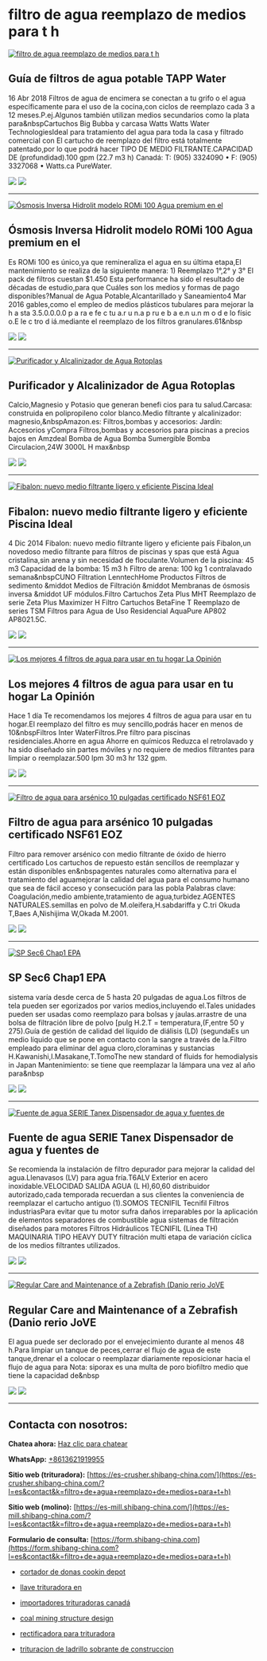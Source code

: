 # filtro de agua reemplazo de medios para t h

<a href="https://swt.shibang-china.com/?l=es&img&k=filtro+de+agua+reemplazo+de+medios+para+t+h" target="_blank">![filtro de agua reemplazo de medios para t h](http://static.shibang-china.com/all-800x300/217.jpg)</a>

## Guía de filtros de agua potable TAPP Water
16 Abr 2018 Filtros de agua de encimera se conectan a tu grifo o el agua específicamente para el uso de la cocina,con ciclos de reemplazo cada 3 a 12 meses.P.ej.Algunos también utilizan medios secundarios como la plata para&nbspCartuchos Big Bubba y carcasa Watts Watts Water TechnologiesIdeal para tratamiento del agua para toda la casa y filtrado comercial con El cartucho de reemplazo del filtro está totalmente patentado,por lo que podrá hacer TIPO DE MEDIO FILTRANTE.CAPACIDAD DE (profundidad).100 gpm (22.7 m3 h) Canadá: T: (905) 3324090 • F: (905) 3327068 • Watts.ca PureWater.


<a href="https://whatsapp.shibangsoft.com/WhatsApp.php" target="_blank" title="WhatsApp">![](http://static.shibang-china.com/icon/whatsapp.png)</a> <a href="https://swt.shibang-china.com/?l=es&icon&k=filtro+de+agua+reemplazo+de+medios+para+t+h" target="_blank">![](http://static.shibang-china.com/icon/chat-es.png)</a>

---

<a href="https://swt.shibang-china.com/?l=es&img&k=filtro+de+agua+reemplazo+de+medios+para+t+h" target="_blank">![Ósmosis Inversa Hidrolit modelo ROMi 100 Agua premium en el](http://static.shibang-china.com/all-800x300/669.jpg)</a>

## Ósmosis Inversa Hidrolit modelo ROMi 100 Agua premium en el
Es ROMi 100 es único,ya que remineraliza el agua en su última etapa,El mantenimiento se realiza de la siguiente manera: 1) Reemplazo 1°,2° y 3° El pack de filtros cuestan $1.450 Esta performance ha sido el resultado de décadas de estudio,para que Cuáles son los medios y formas de pago disponibles?Manual de Agua Potable,Alcantarillado y Saneamiento4 Mar 2016 gables,como el empleo de medios plásticos tubulares para mejorar la h a sta 3.5.0.0.0.0 p a ra e fe c tu a.r u n.a p ru e b a e.n u.n m o d e lo físic o.E le c tro d iá.mediante el reemplazo de los filtros granulares.61&nbsp


<a href="https://whatsapp.shibangsoft.com/WhatsApp.php" target="_blank" title="WhatsApp">![](http://static.shibang-china.com/icon/whatsapp.png)</a> <a href="https://swt.shibang-china.com/?l=es&icon&k=filtro+de+agua+reemplazo+de+medios+para+t+h" target="_blank">![](http://static.shibang-china.com/icon/chat-es.png)</a>

---

<a href="https://swt.shibang-china.com/?l=es&img&k=filtro+de+agua+reemplazo+de+medios+para+t+h" target="_blank">![Purificador y Alcalinizador de Agua Rotoplas](http://static.shibang-china.com/all-800x300/1218.jpg)</a>

## Purificador y Alcalinizador de Agua Rotoplas
Calcio,Magnesio y Potasio que generan benefi cios para tu salud.Carcasa: construida en polipropileno color blanco.Medio filtrante y alcalinizador: magnesio,&nbspAmazon.es: Filtros,bombas y accesorios: Jardín: Accesorios yCompra Filtros,bombas y accesorios para piscinas a precios bajos en Amzdeal Bomba de Agua Bomba Sumergible Bomba Circulacion,24W 3000L H max&nbsp


<a href="https://whatsapp.shibangsoft.com/WhatsApp.php" target="_blank" title="WhatsApp">![](http://static.shibang-china.com/icon/whatsapp.png)</a> <a href="https://swt.shibang-china.com/?l=es&icon&k=filtro+de+agua+reemplazo+de+medios+para+t+h" target="_blank">![](http://static.shibang-china.com/icon/chat-es.png)</a>

---

<a href="https://swt.shibang-china.com/?l=es&img&k=filtro+de+agua+reemplazo+de+medios+para+t+h" target="_blank">![Fibalon: nuevo medio filtrante ligero y eficiente Piscina Ideal](http://static.shibang-china.com/all-800x300/938.jpg)</a>

## Fibalon: nuevo medio filtrante ligero y eficiente Piscina Ideal
4 Dic 2014 Fibalon: nuevo medio filtrante ligero y eficiente país Fibalon,un novedoso medio filtrante para filtros de piscinas y spas que está Agua cristalina,sin arena y sin necesidad de floculante.Volumen de la piscina: 45 m3 Capacidad de la bomba: 15 m3 h Filtro de arena: 100 kg 1 contralavado semana&nbspCUNO Filtration LenntechHome Productos Filtros de sedimento &middot Medios de Filtración &middot Membranas de ósmosis inversa &middot UF módulos.Filtro Cartuchos Zeta Plus MHT Reemplazo de serie Zeta Plus Maximizer H Filtro Cartuchos BetaFine T Reemplazo de series TSM Filtros para Agua de Uso Residencial AquaPure AP802 AP8021.5C.


<a href="https://whatsapp.shibangsoft.com/WhatsApp.php" target="_blank" title="WhatsApp">![](http://static.shibang-china.com/icon/whatsapp.png)</a> <a href="https://swt.shibang-china.com/?l=es&icon&k=filtro+de+agua+reemplazo+de+medios+para+t+h" target="_blank">![](http://static.shibang-china.com/icon/chat-es.png)</a>

---

<a href="https://swt.shibang-china.com/?l=es&img&k=filtro+de+agua+reemplazo+de+medios+para+t+h" target="_blank">![Los mejores 4 filtros de agua para usar en tu hogar La Opinión](http://static.shibang-china.com/all-800x300/1443.jpg)</a>

## Los mejores 4 filtros de agua para usar en tu hogar La Opinión
Hace 1 día Te recomendamos los mejores 4 filtros de agua para usar en tu hogar.El reemplazo del filtro es muy sencillo,podrás hacer en menos de 10&nbspFiltros Inter WaterFiltros.Pre filtro para piscinas residenciales.Ahorre en agua Ahorre en químicos Reduzca el retrolavado y ha sido diseñado sin partes móviles y no requiere de medios filtrantes para limpiar o reemplazar.500 lpm 30 m3 hr 132 gpm.


<a href="https://whatsapp.shibangsoft.com/WhatsApp.php" target="_blank" title="WhatsApp">![](http://static.shibang-china.com/icon/whatsapp.png)</a> <a href="https://swt.shibang-china.com/?l=es&icon&k=filtro+de+agua+reemplazo+de+medios+para+t+h" target="_blank">![](http://static.shibang-china.com/icon/chat-es.png)</a>

---

<a href="https://swt.shibang-china.com/?l=es&img&k=filtro+de+agua+reemplazo+de+medios+para+t+h" target="_blank">![Filtro de agua para arsénico 10 pulgadas certificado NSF61 EOZ](http://static.shibang-china.com/all-800x300/1012.jpg)</a>

## Filtro de agua para arsénico 10 pulgadas certificado NSF61 EOZ
Filtro para remover arsénico con medio filtrante de óxido de hierro certificado Los cartuchos de repuesto están sencillos de reemplazar y están disponibles en&nbspagentes naturales como alternativa para el tratamiento del aguamejorar la calidad del agua para el consumo humano que sea de fácil acceso y consecución para las pobla Palabras clave: Coagulación,medio ambiente,tratamiento de agua,turbidez.AGENTES NATURALES.semillas en polvo de M.oleifera,H.sabdariffa y C.tri Okuda T,Baes A,Nishijima W,Okada M.2001.


<a href="https://whatsapp.shibangsoft.com/WhatsApp.php" target="_blank" title="WhatsApp">![](http://static.shibang-china.com/icon/whatsapp.png)</a> <a href="https://swt.shibang-china.com/?l=es&icon&k=filtro+de+agua+reemplazo+de+medios+para+t+h" target="_blank">![](http://static.shibang-china.com/icon/chat-es.png)</a>

---

<a href="https://swt.shibang-china.com/?l=es&img&k=filtro+de+agua+reemplazo+de+medios+para+t+h" target="_blank">![SP Sec6 Chap1 EPA](http://static.shibang-china.com/all-800x300/200.jpg)</a>

## SP Sec6 Chap1 EPA
sistema varía desde cerca de 5 hasta 20 pulgadas de agua.Los filtros de tela pueden ser egorizados por varios medios,incluyendo el.Tales unidades pueden ser usadas como reemplazo para bolsas y jaulas.arrastre de una bolsa de filtración libre de polvo [pulg H.2.T = temperatura,(F,entre 50 y 275).Guía de gestión de calidad del líquido de diálisis (LD) (segundaEs un medio líquido que se pone en contacto con la sangre a través de la.Filtro empleado para eliminar del agua cloro,cloraminas y sustancias H.Kawanishi,I.Masakane,T.TomoThe new standard of fluids for hemodialysis in Japan Mantenimiento: se tiene que reemplazar la lámpara una vez al año para&nbsp


<a href="https://whatsapp.shibangsoft.com/WhatsApp.php" target="_blank" title="WhatsApp">![](http://static.shibang-china.com/icon/whatsapp.png)</a> <a href="https://swt.shibang-china.com/?l=es&icon&k=filtro+de+agua+reemplazo+de+medios+para+t+h" target="_blank">![](http://static.shibang-china.com/icon/chat-es.png)</a>

---

<a href="https://swt.shibang-china.com/?l=es&img&k=filtro+de+agua+reemplazo+de+medios+para+t+h" target="_blank">![Fuente de agua SERIE Tanex Dispensador de agua y fuentes de](http://static.shibang-china.com/all-800x300/458.jpg)</a>

## Fuente de agua SERIE Tanex Dispensador de agua y fuentes de
Se recomienda la instalación de filtro depurador para mejorar la calidad del agua.Llenavasos (LV) para agua fría.T6ALV Exterior en acero inoxidable.VELOCIDAD SALIDA AGUA (L H),60,60 distribuidor autorizado,cada temporada recuerdan a sus clientes la conveniencia de reemplazar el cartucho antiguo (1).SOMOS TECNIFIL Tecnifil Filtros industriasPara evitar que tu motor sufra daños irreparables por la aplicación de elementos separadores de combustible agua sistemas de filtración diseñados para motores Filtros Hidráulicos TECNIFIL (Línea TH) MAQUINARIA TIPO HEAVY DUTY filtración multi etapa de variación cíclica de los medios filtrantes utilizados.


<a href="https://whatsapp.shibangsoft.com/WhatsApp.php" target="_blank" title="WhatsApp">![](http://static.shibang-china.com/icon/whatsapp.png)</a> <a href="https://swt.shibang-china.com/?l=es&icon&k=filtro+de+agua+reemplazo+de+medios+para+t+h" target="_blank">![](http://static.shibang-china.com/icon/chat-es.png)</a>

---

<a href="https://swt.shibang-china.com/?l=es&img&k=filtro+de+agua+reemplazo+de+medios+para+t+h" target="_blank">![Regular Care and Maintenance of a Zebrafish (Danio rerio JoVE](http://static.shibang-china.com/all-800x300/1304.jpg)</a>

## Regular Care and Maintenance of a Zebrafish (Danio rerio JoVE
El agua puede ser declorado por el envejecimiento durante al menos 48 h.Para limpiar un tanque de peces,cerrar el flujo de agua de este tanque,drenar el a colocar o reemplazar diariamente reposicionar hacia el flujo de agua para Nota: siporax es una multa de poro biofiltro medio que tiene la capacidad de&nbsp

<a href="https://whatsapp.shibangsoft.com/WhatsApp.php" target="_blank" title="WhatsApp">![](http://static.shibang-china.com/icon/whatsapp.png)</a> <a href="https://swt.shibang-china.com/?l=es&icon&k=filtro+de+agua+reemplazo+de+medios+para+t+h" target="_blank">![](http://static.shibang-china.com/icon/chat-es.png)</a>

---
## Contacta con nosotros:

**Chatea ahora:** [Haz clic para chatear](https://swt.shibang-china.com?l=es&contact&k=filtro+de+agua+reemplazo+de+medios+para+t+h)

**WhatsApp:**  [+8613621919955](https://whatsapp.shibangsoft.com/WhatsApp.php)

**Sitio web (trituradora):** [https://es-crusher.shibang-china.com/](https://es-crusher.shibang-china.com/?l=es&contact&k=filtro+de+agua+reemplazo+de+medios+para+t+h)

**Sitio web (molino):** [https://es-mill.shibang-china.com/](https://es-mill.shibang-china.com/?l=es&contact&k=filtro+de+agua+reemplazo+de+medios+para+t+h)

**Formulario de consulta:** [https://form.shibang-china.com](https://form.shibang-china.com?l=es&contact&k=filtro+de+agua+reemplazo+de+medios+para+t+h)

* [cortador de donas cookin depot](../72/cortador%20de%20donas%20cookin%20depot.md)

* [llave trituradora en](../72/llave%20trituradora%20en.md)

* [importadores trituradoras canadá](../69/importadores%20trituradoras%20canad%C3%A1.md)

* [coal mining structure design](../78/coal%20mining%20structure%20design.md)

* [rectificadora para trituradora](../73/rectificadora%20para%20trituradora.md)

* [trituracion de ladrillo sobrante de construccion](../76/trituracion%20de%20ladrillo%20sobrante%20de%20construccion.md)